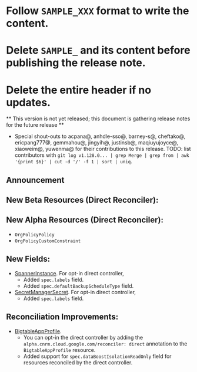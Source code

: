 # Follow `SAMPLE_XXX` format to write the content.
# Delete `SAMPLE_` and its content before publishing the release note.
# Delete the entire header if no updates.

** This version is not yet released; this document is gathering release notes for the future release **


* Special shout-outs to acpana@, anhdle-sso@, barney-s@, cheftako@, ericpang777@, gemmahou@, jingyih@, justinsb@, maqiuyujoyce@, xiaoweim@, yuwenma@ for their contributions to this release.
TODO: list contributors with `git log v1.128.0... | grep Merge | grep from | awk '{print $6}' | cut -d '/' -f 1 | sort | uniq`.

## Announcement

<!-- ### SAMPLE_Simplified and More Reliable Resource Development -->

## New Beta Resources (Direct Reconciler):


## New Alpha Resources (Direct Reconciler):
 * `OrgPolicyPolicy`
 * `OrgPolicyCustomConstraint`

## New Fields:
* [SpannerInstance](https://cloud.google.com/config-connector/docs/reference/resource-docs/spanner/spannerinstance). For opt-in direct controller,
  * Added `spec.labels` field.
  * Added `spec.defaultBackupScheduleType` field.
* [SecretManagerSecret](https://cloud.google.com/config-connector/docs/reference/resource-docs/secretmanager/secretmanagersecret). For opt-in direct controller,
  * Added `spec.labels` field.

## Reconciliation Improvements:
* [BigtableAppProfile](https://cloud.google.com/config-connector/docs/reference/resource-docs/bigtable/bigtableappprofile).
    * You can opt-in the direct controller by adding the `alpha.cnrm.cloud.google.com/reconciler: direct` annotation to the `BigtableAppProfile` resource.
    * Added support for `spec.dataBoostIsolationReadOnly` field for resources reconciled by the direct controller.

<!-- ## New features: -->

<!-- ## Bug Fixes: -->